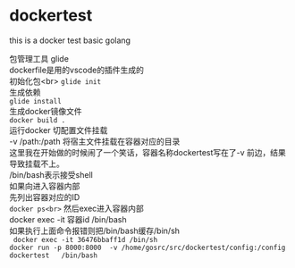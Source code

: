# dockertest
this is a docker test basic golang<br>

包管理工具 glide<br>
dockerfile是用的vscode的插件生成的<br>
初始化包\<br>
`glide init`<br>
生成依赖<br>
`glide install`<br>
生成docker镜像文件<br>
`docker build .`<br>
运行docker 切配置文件挂载<br>
-v /path:/path 将宿主文件挂载在容器对应的目录<br>
这里我在开始做的时候闹了一个笑话，容器名称dockertest写在了-v 前边，结果导致挂载不上。<br>
/bin/bash表示接受shell<br>
如果向进入容器内部<br>
  先列出容器对应的ID<br>
   `docker ps<br>`
  然后exec进入容器内部<br>
   docker exec -it 容器id /bin/bash<br>
   如果执行上面命令报错则把/bin/bash缓存/bin/sh<br>
  ` docker exec -it 36476bbaff1d /bin/sh`<br>
`docker run -p 8000:8000  -v /home/gosrc/src/dockertest/config:/config dockertest   /bin/bash`

